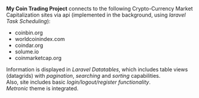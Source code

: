 <b>My Coin Trading Project</b> connects to the following Crypto-Currency Market
Capitalization sites via api (implemented in the
background, using <i>laravel Task Scheduling</i>):
   <ul>
     <li>coinbin.org</li>
     <li>worldcoinindex.com </li>
     <li>coindar.org</li>
     <li>solume.io</li>
     <li>coinmarketcap.org</li>
   </ul>
Information is displayed in <i>Laravel Datatables</i>, which includes table
 views (datagrids) with <i>pagination</i>, <i>searching</i> and 
 <i>sorting</i> capabilities. <br/>
 Also, site includes basic <i>login/logout/register functionality</i>. <br/>
 <i>Metronic</i> theme is integrated.
 